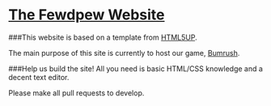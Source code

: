 # [The Fewdpew Website](http://fewdpew.me)

###This website is based on a template from [HTML5UP](http://html5up.net).

The main purpose of this site is currently to host our game, [Bumrush](https://github.com/BenCuan/unity-game).

###Help us build the site!
All you need is basic HTML/CSS knowledge and a decent text editor. 

Please make all pull requests to develop.
